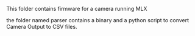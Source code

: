 This folder contains firmware for a camera running MLX 

the folder named parser contains a binary and a python script to convert Camera Output to CSV files.